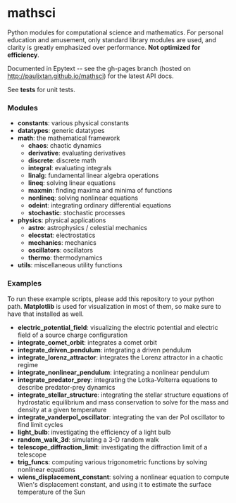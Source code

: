 mathsci
========
Python modules for computational science and mathematics. For personal education and amusement, only standard library modules are used, and clarity is greatly emphasized over performance. __Not optimized for efficiency__.

Documented in Epytext -- see the gh-pages branch (hosted on http://pauljxtan.github.io/mathsci) for the latest API docs.

See __tests__ for unit tests.

### Modules ###
* __constants__: various physical constants
* __datatypes__: generic datatypes
* __math__: the mathematical framework
    * __chaos__: chaotic dynamics
    * __derivative__: evaluating derivatives
    * __discrete__: discrete math
    * __integral__: evaluating integrals
    * __linalg__: fundamental linear algebra operations
    * __lineq__: solving linear equations
    * __maxmin__: finding maxima and minima of functions
    * __nonlineq__: solving nonlinear equations
    * __odeint__: integrating ordinary differential equations
    * __stochastic__: stochastic processes
* __physics__: physical applications
    * __astro__: astrophysics / celestial mechanics
    * __elecstat__: electrostatics
    * __mechanics__: mechanics
    * __oscillators__: oscillators
    * __thermo__: thermodynamics
* __utils__: miscellaneous utility functions

### Examples ###
To run these example scripts, please add this repository to your python path. __Matplotlib__ is used for visualization in most of them, so make sure to have that installed as well.
* __electric_potential_field__: visualizing the electric potential and electric field of a source charge configuration
* __integrate_comet_orbit__: integrates a comet orbit
* __integrate_driven_pendulum__: integrating a driven pendulum
* __integrate_lorenz_attractor__: integrates the Lorenz attractor in a chaotic regime
* __integrate_nonlinear_pendulum__: integrating a nonlinear pendulum
* __integrate_predator_prey__: integrating the Lotka-Volterra equations to describe predator-prey dynamics
* __integrate_stellar_structure__: integrating the stellar structure equations of hydrostatic equilibrium and mass conservation to solve for the mass and density at a given temperature
* __integrate_vanderpol_oscillator__: integrating the van der Pol oscillator to find limit cycles
* __light_bulb__: investigating the efficiency of a light bulb
* __random_walk_3d__: simulating a 3-D random walk
* __telescope_diffraction_limit__: investigating the diffraction limit of a telescope
* __trig_funcs__: computing various trigonometric functions by solving nonlinear equations
* __wiens_displacement_constant__: solving a nonlinear equation to compute Wien's displacement constant, and using it to estimate the surface temperature of the Sun
